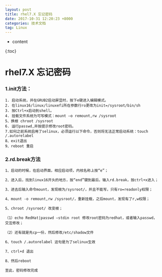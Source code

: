 ```yaml
---
layout: post
title: rhel7.X 忘记密码
date: 2017-10-31 12:20:23 +8000
categories: 技术文档
tag: Linux
---
```


* content

{:toc}

# rhel7.X 忘记密码

### 1.init方法：

	1. 启动系统，并在GRUB2启动屏显时，按下e键进入编辑模式。
	2. 在linux16/linux/linuxefi所在参数行ro更改为init=/sysroot/bin/sh
	3. 按Ctrl+x启动到shell。
	4. 挂载文件系统为可写模式：mount –o remount,rw /sysroot
	5、换根 chroot /sysroot
	6. 运行passwd,并按提示修改root密码。
	7.如何之前系统启用了selinux，必须运行以下命令，否则将无法正常启动系统：touch /.autorelabel
	8、exit退出
	9、reboot 重启

### 2.rd.break方法

	1、启动的时候，在启动界面，相应启动项，内核名称上按“e”；
	
	2、进入后，找到linux16开头的地方，按“end”键到最后，输入rd.break，按ctrl+x进入；
	
	3、进去后输入命令mount，发现根为/sysroot/，并且不能写，只有ro=readonly权限；
	
	4、mount -o remount,rw /sysroot/，重新挂载，之后mount，发现有了r,w权限；
	
	5、chroot /sysroot/ 改变根；
	
	（1）echo RedHat|passwd –stdin root 修改root密码为redhat，或者输入passwd，交互修改；
	
	（2）还有就是先cp一份，然后修改/etc/shadow文件
	
	6、touch /.autorelabel 这句是为了selinux生效
	
	7、ctrl+d 退出
	
	8、然后reboot
	
	至此，密码修改完成


